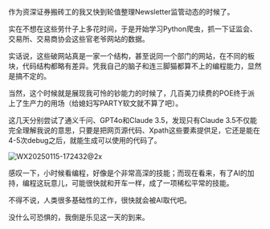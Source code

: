 作为资深证券搬砖工的我又快到轮值整理Newsletter监管动态的时候了。

实在不想在这些劳什子上多花时间，于是开始学习Python爬虫，抓一下证监会、交易所、交易商协会这些官老爷网站的数据。

实话说，这些破网站真是一家一个结构，甚至说同一个部门的网站，在不同的板块，代码结构都略有差异。凭我自己的脑子和连三脚猫都算不上的编程能力，显然是搞不定的。

当然，这个时候就是展现我可怜的钞能力的时候了，几百美刀续费的POE终于派上了生产力的用场（给媳妇写PARTY软文就不算了吧）。

这几天分别尝试了通义千问、GPT4o和Claude 3.5，发现只有Claude 3.5不仅能完全理解我说的意思，只要是把网页源代码、Xpath这些要素提供足，它还是能在4-5次debug之后，就能生成可以使用的代码了。

![WX20250115-172432@2x](https://github.com/user-attachments/assets/2c00e0b4-4231-4f92-a7c0-b70561b33fa7)


感叹一下，小时候看编程，好像是个非常高深的技能；而现在看来，有了AI的加持，编程这玩意儿，可能很快就和开车一样，成了一项稀松平常的技能。

不得不说，人类很多基础性的工作，很快就会被AI取代吧。

没什么可恐惧的，我倒是乐见这一天的到来。